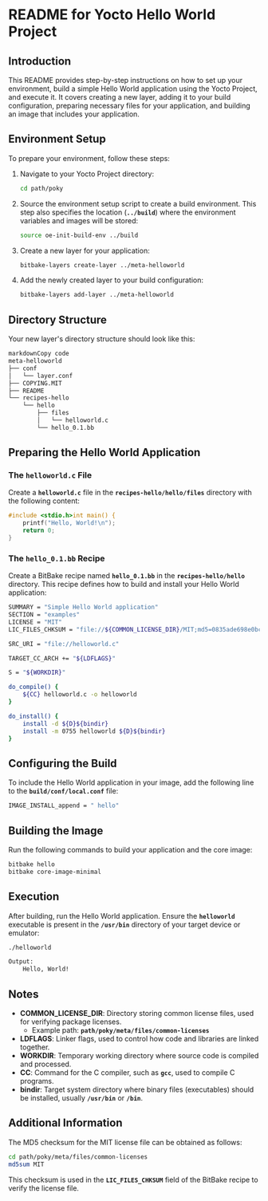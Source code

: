 # README for Yocto Hello World Project

## **Introduction**

This README provides step-by-step instructions on how to set up your environment, build a simple Hello World application using the Yocto Project, and execute it. It covers creating a new layer, adding it to your build configuration, preparing necessary files for your application, and building an image that includes your application.

## **Environment Setup**

To prepare your environment, follow these steps:

1. Navigate to your Yocto Project directory:
    
    ```bash
    cd path/poky
    ```
    
2. Source the environment setup script to create a build environment. This step also specifies the location (**`../build`**) where the environment variables and images will be stored:
    
    ```bash
    source oe-init-build-env ../build    
    ```
    
3. Create a new layer for your application:
    
    ```bash
    bitbake-layers create-layer ../meta-helloworld
    ```
    
4. Add the newly created layer to your build configuration:
    
    ```bash
    bitbake-layers add-layer ../meta-helloworld
    ```
    

## **Directory Structure**

Your new layer's directory structure should look like this:

```markdown
markdownCopy code
meta-helloworld
├── conf
│   └── layer.conf
├── COPYING.MIT
├── README
└── recipes-hello
    └── hello
        ├── files
        │   └── helloworld.c
        └── hello_0.1.bb
```

## **Preparing the Hello World Application**

### **The `helloworld.c` File**

Create a **`helloworld.c`** file in the **`recipes-hello/hello/files`** directory with the following content:

```c
#include <stdio.h>int main() {
    printf("Hello, World!\n");
    return 0;
}
```

### **The `hello_0.1.bb` Recipe**

Create a BitBake recipe named **`hello_0.1.bb`** in the **`recipes-hello/hello`** directory. This recipe defines how to build and install your Hello World application:

```bash
SUMMARY = "Simple Hello World application"
SECTION = "examples"
LICENSE = "MIT"
LIC_FILES_CHKSUM = "file://${COMMON_LICENSE_DIR}/MIT;md5=0835ade698e0bcf8506ecda2f7b4f302"

SRC_URI = "file://helloworld.c"

TARGET_CC_ARCH += "${LDFLAGS}"

S = "${WORKDIR}"

do_compile() {
    ${CC} helloworld.c -o helloworld
}

do_install() {
    install -d ${D}${bindir}
    install -m 0755 helloworld ${D}${bindir}
}
```

## **Configuring the Build**

To include the Hello World application in your image, add the following line to the **`build/conf/local.conf`** file:

```bash
IMAGE_INSTALL_append = " hello"
```

## **Building the Image**

Run the following commands to build your application and the core image:

```bash
bitbake hello
bitbake core-image-minimal
```

## **Execution**

After building, run the Hello World application. Ensure the **`helloworld`** executable is present in the **`/usr/bin`** directory of your target device or emulator:

```bash
./helloworld

Output:
    Hello, World!
```

## **Notes**

- **COMMON_LICENSE_DIR**: Directory storing common license files, used for verifying package licenses.
    - Example path: **`path/poky/meta/files/common-licenses`**
- **LDFLAGS**: Linker flags, used to control how code and libraries are linked together.
- **WORKDIR**: Temporary working directory where source code is compiled and processed.
- **CC**: Command for the C compiler, such as **`gcc`**, used to compile C programs.
- **bindir**: Target system directory where binary files (executables) should be installed, usually **`/usr/bin`** or **`/bin`**.

## **Additional Information**

The MD5 checksum for the MIT license file can be obtained as follows:

```bash
cd path/poky/meta/files/common-licenses
md5sum MIT
```

This checksum is used in the **`LIC_FILES_CHKSUM`** field of the BitBake recipe to verify the license file.